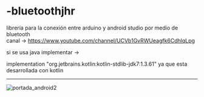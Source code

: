 # -bluetoothjhr
librería para la conexión entre arduino y android studio por medio de bluetooth  
canal ->
https://www.youtube.com/channel/UCVb1GvRWUeagfk6CdhlqLpg

si se usa java implementar ->  

implementation "org.jetbrains.kotlin:kotlin-stdlib-jdk7:1.3.61"
ya que esta desarrollada con kotlin


****
![portada_android2](https://user-images.githubusercontent.com/66834393/84512982-6222c200-ac8e-11ea-8057-8e73afdae7b7.png)


